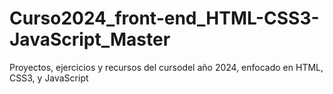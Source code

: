 # Curso2024_front-end_HTML-CSS3-JavaScript_Master
  Proyectos, ejercicios y recursos del cursodel año 2024, enfocado en HTML, CSS3, y JavaScript
